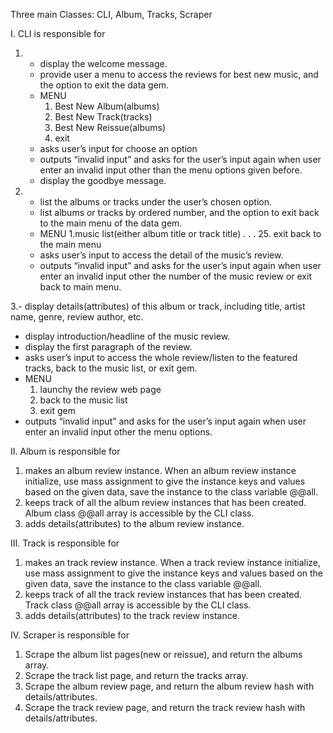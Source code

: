 Three main Classes: CLI, Album, Tracks, Scraper

I. CLI is responsible for
 
1. - display the welcome message.
   - provide user a menu to access the reviews for best new music, and the option to exit the data gem.
   - MENU
      1. Best New Album(albums)
      2. Best New Track(tracks)
      3. Best New Reissue(albums)
      4. exit
   - asks user’s input for choose an option
   - outputs “invalid input” and asks for the user’s input again when user enter an invalid input other than the menu options given before.
   - display the goodbye message.



2. - list the albums or tracks under the user’s chosen option.
   - list albums or tracks by ordered number, and the option to exit back to the main menu of the data gem.
   - MENU
      1.music list(either album title or track title)
      .
      .
      .
      25. exit back to the main menu
   - asks user’s input to access the detail of the music’s review.
   - outputs “invalid input” and asks for the user’s input again when user enter an invalid input other the number of the music review or exit back to main menu.


3.- display details(attributes) of this album or track, including title, artist name, genre, review author, etc.
   - display introduction/headline of the music review.
   - display the first paragraph of the review.
   - asks user’s input to access the whole review/listen to the featured tracks, back to the music list, or exit gem.
   - MENU
      1. launchy the review web page
      2. back to the music list
      3. exit gem
   - outputs “invalid input” and asks for the user’s input again when user enter an invalid input other the menu options.


II. Album is responsible for

1. makes an album review instance. When an album review instance initialize, use mass assignment to give the instance keys and values based on the given data, save the instance to the class variable @@all.
2. keeps track of all the album review instances that has been created. Album class @@all array is accessible by the CLI class.
3. adds details(attributes) to the album review instance.

III. Track is responsible for

1. makes an track review instance. When a track review instance initialize, use mass assignment to give the instance keys and values based on the given data, save the instance to the class variable @@all.
2. keeps track of all the track review instances that has been created. Track class @@all array is accessible by the CLI class.
3. adds details(attributes) to the track review instance.

IV. Scraper is responsible for

1. Scrape the album list pages(new or reissue), and return the albums array.
2. Scrape the track list page, and return the tracks array.
3. Scrape the album review page, and return the album review hash with details/attributes.
4. Scrape the track review page, and return the track review hash with details/attributes.